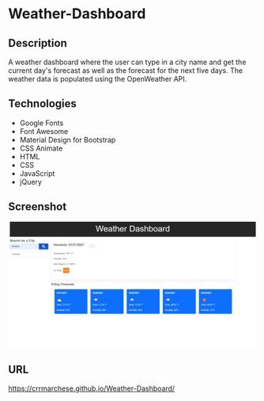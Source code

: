 # Weather-Dashboard

## Description 

A weather dashboard where the user can type in a city name and get the current day's forecast as well as the forecast for the next five days. The weather data is populated using the OpenWeather API.

## Technologies
* Google Fonts
* Font Awesome
* Material Design for Bootstrap
* CSS Animate
* HTML
* CSS
* JavaScript
* jQuery

## Screenshot

![Weather Dashboard](./assets/images/screenshot.png)

## URL

https://crrmarchese.github.io/Weather-Dashboard/